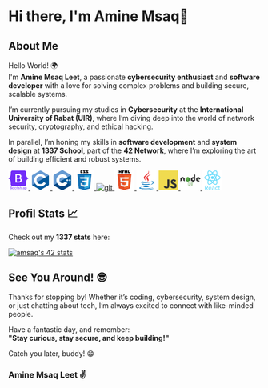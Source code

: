 # **Hi there, I'm Amine Msaq👋**

## **About Me**

Hello World! 🌍  
I'm **Amine Msaq Leet**, a passionate **cybersecurity enthusiast** and **software developer** with a love for solving complex problems and building secure, scalable systems.  

I’m currently pursuing my studies in **Cybersecurity** at the **International University of Rabat (UIR)**, where I’m diving deep into the world of network security, cryptography, and ethical hacking.  

In parallel, I’m honing my skills in **software development** and **system design** at **1337 School**, part of the **42 Network**, where I’m exploring the art of building efficient and robust systems.  


<p align="left"> <a href="https://getbootstrap.com" target="_blank" rel="noreferrer"> <img src="https://raw.githubusercontent.com/devicons/devicon/master/icons/bootstrap/bootstrap-plain-wordmark.svg" alt="bootstrap" width="40" height="40"/> </a> <a href="https://www.cprogramming.com/" target="_blank" rel="noreferrer"> <img src="https://raw.githubusercontent.com/devicons/devicon/master/icons/c/c-original.svg" alt="c" width="40" height="40"/> </a> <a href="https://www.w3schools.com/cpp/" target="_blank" rel="noreferrer"> <img src="https://raw.githubusercontent.com/devicons/devicon/master/icons/cplusplus/cplusplus-original.svg" alt="cplusplus" width="40" height="40"/> </a> <a href="https://www.w3schools.com/css/" target="_blank" rel="noreferrer"> <img src="https://raw.githubusercontent.com/devicons/devicon/master/icons/css3/css3-original-wordmark.svg" alt="css3" width="40" height="40"/> </a> <a href="https://git-scm.com/" target="_blank" rel="noreferrer"> <img src="https://www.vectorlogo.zone/logos/git-scm/git-scm-icon.svg" alt="git" width="40" height="40"/> </a> <a href="https://www.w3.org/html/" target="_blank" rel="noreferrer"> <img src="https://raw.githubusercontent.com/devicons/devicon/master/icons/html5/html5-original-wordmark.svg" alt="html5" width="40" height="40"/> </a> <a href="https://www.java.com" target="_blank" rel="noreferrer"> <img src="https://raw.githubusercontent.com/devicons/devicon/master/icons/java/java-original.svg" alt="java" width="40" height="40"/> </a> <a href="https://developer.mozilla.org/en-US/docs/Web/JavaScript" target="_blank" rel="noreferrer"> <img src="https://raw.githubusercontent.com/devicons/devicon/master/icons/javascript/javascript-original.svg" alt="javascript" width="40" height="40"/> </a> <a href="https://nodejs.org" target="_blank" rel="noreferrer"> <img src="https://raw.githubusercontent.com/devicons/devicon/master/icons/nodejs/nodejs-original-wordmark.svg" alt="nodejs" width="40" height="40"/> </a> <a href="https://reactjs.org/" target="_blank" rel="noreferrer"> <img src="https://raw.githubusercontent.com/devicons/devicon/master/icons/react/react-original-wordmark.svg" alt="react" width="40" height="40"/> </a>

  
## **Profil Stats 📈**

Check out my **1337 stats** here:  

[![amsaq's 42 stats](https://badge.mediaplus.ma/black/amsaq)](https://github.com/oakoudad/badge42)

## **See You Around!** 😎

Thanks for stopping by! Whether it’s coding, cybersecurity, system design, or just chatting about tech, I’m always excited to connect with like-minded people.  

Have a fantastic day, and remember:  
**"Stay curious, stay secure, and keep building!"**  

Catch you later, buddy! 😁  
### **Amine Msaq Leet** ✌️
